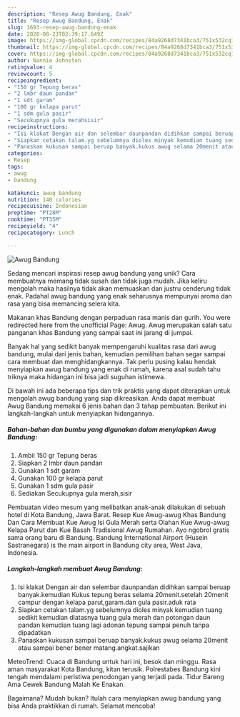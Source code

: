```yaml
---
description: "Resep Awug Bandung, Enak"
title: "Resep Awug Bandung, Enak"
slug: 1693-resep-awug-bandung-enak
date: 2020-08-23T02:39:17.649Z
image: https://img-global.cpcdn.com/recipes/84a9268d7341bca3/751x532cq70/awug-bandung-foto-resep-utama.jpg
thumbnail: https://img-global.cpcdn.com/recipes/84a9268d7341bca3/751x532cq70/awug-bandung-foto-resep-utama.jpg
cover: https://img-global.cpcdn.com/recipes/84a9268d7341bca3/751x532cq70/awug-bandung-foto-resep-utama.jpg
author: Nannie Johnston
ratingvalue: 4
reviewcount: 5
recipeingredient:
- "150 gr Tepung beras"
- "2 lmbr daun pandan"
- "1 sdt garam"
- "100 gr kelapa parut"
- "1 sdm gula pasir"
- "Secukupnya gula merahsisir"
recipeinstructions:
- "Isi klakat Dengan air dan selembar daunpandan didihkan sampai beruap banyak.kemudian Kukus tepung beras selama 20menit.setelah 20menit campur dengan kelapa parut,garam.dan gula pasir.aduk rata"
- "Siapkan cetakan talam.yg sebelumnya dioles minyak kemudian tuang sedikit kemudian diatasnya tuang gula merah dan potongan daun pandan kemudian tuang lagi adonan tepung sampai penuh tanpa dipadatkan"
- "Panaskan kukusan sampai beruap banyak.kukus awug selama 20menit atau sampai bener bener matang.angkat.sajikan"
categories:
- Resep
tags:
- awug
- bandung

katakunci: awug bandung 
nutrition: 140 calories
recipecuisine: Indonesian
preptime: "PT28M"
cooktime: "PT35M"
recipeyield: "4"
recipecategory: Lunch

---
```



![Awug Bandung](https://img-global.cpcdn.com/recipes/84a9268d7341bca3/751x532cq70/awug-bandung-foto-resep-utama.jpg)

Sedang mencari inspirasi resep awug bandung yang unik? Cara membuatnya memang tidak susah dan tidak juga mudah. Jika keliru mengolah maka hasilnya tidak akan memuaskan dan justru cenderung tidak enak. Padahal awug bandung yang enak seharusnya mempunyai aroma dan rasa yang bisa memancing selera kita.

Makanan khas Bandung dengan perpaduan rasa manis dan gurih. You were redirected here from the unofficial Page: Awug. Awug merupakan salah satu panganan khas Bandung yang sampai saat ini jarang di jumpai.

Banyak hal yang sedikit banyak mempengaruhi kualitas rasa dari awug bandung, mulai dari jenis bahan, kemudian pemilihan bahan segar sampai cara membuat dan menghidangkannya. Tak perlu pusing kalau hendak menyiapkan awug bandung yang enak di rumah, karena asal sudah tahu triknya maka hidangan ini bisa jadi suguhan istimewa.


Di bawah ini ada beberapa tips dan trik praktis yang dapat diterapkan untuk mengolah awug bandung yang siap dikreasikan. Anda dapat membuat Awug Bandung memakai 6 jenis bahan dan 3 tahap pembuatan. Berikut ini langkah-langkah untuk menyiapkan hidangannya.

<!--inarticleads1-->

##### Bahan-bahan dan bumbu yang digunakan dalam menyiapkan Awug Bandung:

1. Ambil 150 gr Tepung beras
1. Siapkan 2 lmbr daun pandan
1. Gunakan 1 sdt garam
1. Gunakan 100 gr kelapa parut
1. Gunakan 1 sdm gula pasir
1. Sediakan Secukupnya gula merah,sisir


Pembuatan video mesum yang melibatkan anak-anak dilakukan di sebuah hotel di Kota Bandung, Jawa Barat. Resep Kue Awug-awug Khas Bandung Dan Cara Membuat Kue Awug Isi Gula Merah serta Olahan Kue Awug-awug Kelapa Parut dan Kue Basah Tradisional Awug Rumahan. Ayo ngobrol gratis sama orang baru di Bandung. Bandung International Airport (Husein Sastranegara) is the main airport in Bandung city area, West Java, Indonesia. 

<!--inarticleads2-->

##### Langkah-langkah membuat Awug Bandung:

1. Isi klakat Dengan air dan selembar daunpandan didihkan sampai beruap banyak.kemudian Kukus tepung beras selama 20menit.setelah 20menit campur dengan kelapa parut,garam.dan gula pasir.aduk rata
1. Siapkan cetakan talam.yg sebelumnya dioles minyak kemudian tuang sedikit kemudian diatasnya tuang gula merah dan potongan daun pandan kemudian tuang lagi adonan tepung sampai penuh tanpa dipadatkan
1. Panaskan kukusan sampai beruap banyak.kukus awug selama 20menit atau sampai bener bener matang.angkat.sajikan


MeteoTrend: Cuaca di Bandung untuk hari ini, besok dan minggu. Rasa aman masyarakat Kota Bandung, kitan terusik. Polrestabes Bandung kini tengah mendalami peristiwa penodongan yang terjadi pada. Tidur Bareng Ama Cewek Bandung Malah Ke Enakan. 

Bagaimana? Mudah bukan? Itulah cara menyiapkan awug bandung yang bisa Anda praktikkan di rumah. Selamat mencoba!
